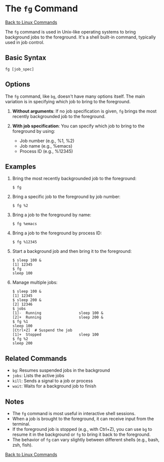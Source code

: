 # The `fg` Command

[Back to Linux Commands](../readme.md)

The `fg` command is used in Unix-like operating systems to bring background jobs to the foreground. It's a shell built-in command, typically used in job control.

## Basic Syntax

```
fg [job_spec]
```

## Options

The `fg` command, like `bg`, doesn't have many options itself. The main variation is in specifying which job to bring to the foreground.

1. **Without arguments**: 
   If no job specification is given, `fg` brings the most recently backgrounded job to the foreground.

2. **With job specification**:
   You can specify which job to bring to the foreground by using:
   - Job number (e.g., %1, %2)
   - Job name (e.g., %emacs)
   - Process ID (e.g., %12345)

## Examples

1. Bring the most recently backgrounded job to the foreground:
   ```
   $ fg
   ```

2. Bring a specific job to the foreground by job number:
   ```
   $ fg %2
   ```

3. Bring a job to the foreground by name:
   ```
   $ fg %emacs
   ```

4. Bring a job to the foreground by process ID:
   ```
   $ fg %12345
   ```

5. Start a background job and then bring it to the foreground:
   ```
   $ sleep 100 &
   [1] 12345
   $ fg
   sleep 100
   ```

6. Manage multiple jobs:
   ```
   $ sleep 100 &
   [1] 12345
   $ sleep 200 &
   [2] 12346
   $ jobs
   [1]-  Running                 sleep 100 &
   [2]+  Running                 sleep 200 &
   $ fg %1
   sleep 100
   [Ctrl+Z]  # Suspend the job
   [1]+  Stopped                 sleep 100
   $ fg %2
   sleep 200
   ```

## Related Commands

- `bg`: Resumes suspended jobs in the background
- `jobs`: Lists the active jobs
- `kill`: Sends a signal to a job or process
- `wait`: Waits for a background job to finish

## Notes

- The `fg` command is most useful in interactive shell sessions.
- When a job is brought to the foreground, it can receive input from the terminal.
- If the foreground job is stopped (e.g., with Ctrl+Z), you can use `bg` to resume it in the background or `fg` to bring it back to the foreground.
- The behavior of `fg` can vary slightly between different shells (e.g., bash, zsh, fish).

[Back to Linux Commands](../readme.md)
